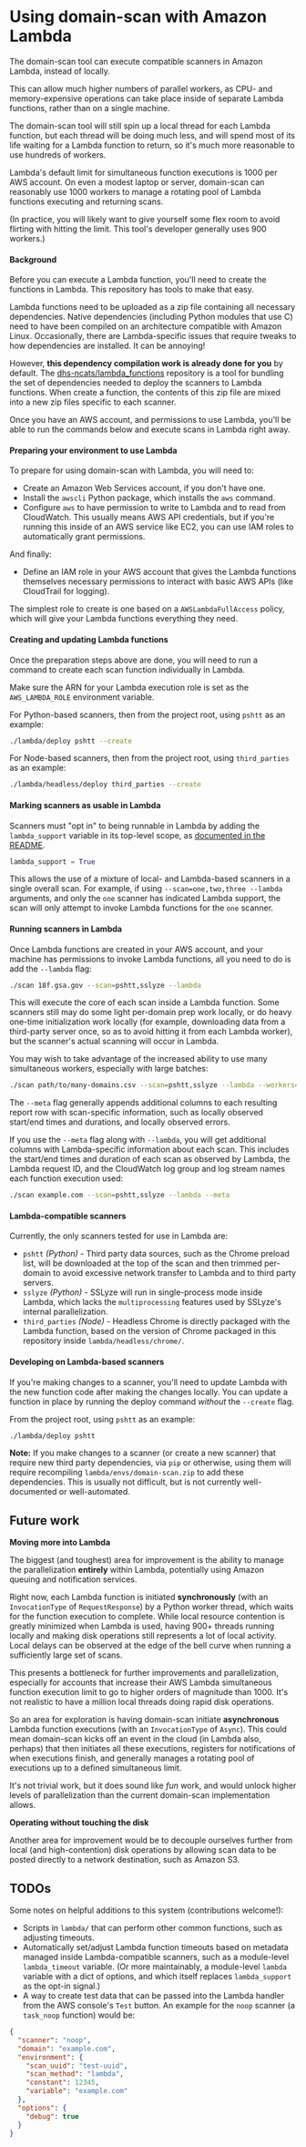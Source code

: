 # Using domain-scan with Amazon Lambda

The domain-scan tool can execute compatible scanners in Amazon Lambda, instead of locally.

This can allow much higher numbers of parallel workers, as CPU- and memory-expensive operations can take place inside of separate Lambda functions, rather than on a single machine.

The domain-scan tool will still spin up a local thread for each Lambda function, but each thread will be doing much less, and will spend most of its life waiting for a Lambda function to return, so it's much more reasonable to use hundreds of workers.

Lambda's default limit for simultaneous function executions is 1000 per AWS account. On even a modest laptop or server, domain-scan can reasonably use 1000 workers to manage a rotating pool of Lambda functions executing and returning scans.

(In practice, you will likely want to give yourself some flex room to avoid flirting with hitting the limit. This tool's developer generally uses 900 workers.)

#### Background

Before you can execute a Lambda function, you'll need to create the functions in Lambda. This repository has tools to make that easy.

Lambda functions need to be uploaded as a zip file containing all necessary dependencies. Native dependencies (including Python modules that use C) need to have been compiled on an architecture compatible with Amazon Linux. Occasionally, there are Lambda-specific issues that require tweaks to how dependencies are installed. It can be annoying!

However, **this dependency compilation work is already done for you** by default. The [dhs-ncats/lambda_functions](https://github.com/dhs-ncats/lambda_functions) repository is a tool for bundling the set of dependencies needed to deploy the scanners to Lambda functions. When create a function, the contents of this zip file are mixed into a new zip files specific to each scanner.

Once you have an AWS account, and permissions to use Lambda, you'll be able to run the commands below and execute scans in Lambda right away.

#### Preparing your environment to use Lambda

To prepare for using domain-scan with Lambda, you will need to:

* Create an Amazon Web Services account, if you don't have one.
* Install the `awscli` Python package, which installs the `aws` command.
* Configure `aws` to have permission to write to Lambda and to read from CloudWatch. This usually means AWS API credentials, but if you're running this inside of an AWS service like EC2, you can use IAM roles to automatically grant permissions.

And finally:

* Define an IAM role in your AWS account that gives the Lambda functions themselves necessary permissions to interact with basic AWS APIs (like CloudTrail for logging).

The simplest role to create is one based on a `AWSLambdaFullAccess` policy, which will give your Lambda functions everything they need.

#### Creating and updating Lambda functions

Once the preparation steps above are done, you will need to run a command to create each scan function individually in Lambda.

Make sure the ARN for your Lambda execution role is set as the `AWS_LAMBDA_ROLE` environment variable.

For Python-based scanners, then from the project root, using `pshtt` as an example:

```bash
./lambda/deploy pshtt --create
```

For Node-based scanners, then from the project root, using `third_parties` as an example:

```bash
./lambda/headless/deploy third_parties --create
```

#### Marking scanners as usable in Lambda

Scanners must "opt in" to being runnable in Lambda by adding the `lambda_support` variable in its top-level scope, as [documented in the README](#developing-new-scanners).

```python
lambda_support = True
```

This allows the use of a mixture of local- and Lambda-based scanners in a single overall scan. For example, if using `--scan=one,two,three --lambda` arguments, and only the `one` scanner has indicated Lambda support, the scan will only attempt to invoke Lambda functions for the `one` scanner.

#### Running scanners in Lambda

Once Lambda functions are created in your AWS account, and your machine has permissions to invoke Lambda functions, all you need to do is add the `--lambda` flag:

```bash
./scan 18f.gsa.gov --scan=pshtt,sslyze --lambda
```

This will execute the core of each scan inside a Lambda function. Some scanners still may do some light per-domain prep work locally, or do heavy one-time initialization work locally (for example, downloading data from a third-party server once, so as to avoid hitting it from each Lambda worker), but the scanner's actual scanning will occur in Lambda.

You may wish to take advantage of the increased ability to use many simultaneous workers, especially with large batches:

```bash
./scan path/to/many-domains.csv --scan=pshtt,sslyze --lambda --workers=900
```

The `--meta` flag generally appends additional columns to each resulting report row with scan-specific information, such as locally observed start/end times and durations, and locally observed errors.

If you use the `--meta` flag along with `--lambda`, you will get additional columns with Lambda-specific information about each scan. This includes the start/end times and duration of each scan as observed by Lambda, the Lambda request ID, and the CloudWatch log group and log stream names each function execution used:

```bash
./scan example.com --scan=pshtt,sslyze --lambda --meta
```

#### Lambda-compatible scanners

Currently, the only scanners tested for use in Lambda are:

* `pshtt` _(Python)_ - Third party data sources, such as the Chrome preload list, will be downloaded at the top of the scan and then trimmed per-domain to avoid excessive network transfer to Lambda and to third party servers.
* `sslyze` _(Python)_ - SSLyze will run in single-process mode inside Lambda, which lacks the `multiprocessing` features used by SSLyze's internal parallelization.
* `third_parties` _(Node)_ - Headless Chrome is directly packaged with the Lambda function, based on the version of Chrome packaged in this repository inside `lambda/headless/chrome/`.

#### Developing on Lambda-based scanners

If you're making changes to a scanner, you'll need to update Lambda with the new function code after making the changes locally. You can update a function in place by running the deploy command _without_ the `--create` flag.

From the project root, using `pshtt` as an example:

```bash
./lambda/deploy pshtt
```

**Note:** If you make changes to a scanner (or create a new scanner) that require new third party dependencies, via `pip` or otherwise, using them will require recompiling `lambda/envs/domain-scan.zip` to add these dependencies. This is usually not difficult, but is not currently well-documented or well-automated.

## Future work

**Moving more into Lambda**

The biggest (and toughest) area for improvement is the ability to manage the parallelization **entirely** within Lambda, potentially using Amazon queuing and notification services.

Right now, each Lambda function is initiated **synchronously** (with an `InvocationType` of `RequestResponse`) by a Python worker thread, which waits for the function execution to complete. While local resource contention is greatly minimized when Lambda is used, having 900+ threads running locally and making disk operations still represents a lot of local activity. Local delays can be observed at the edge of the bell curve when running a sufficiently large set of scans.

This presents a bottleneck for further improvements and parallelization, especially for accounts that increase their AWS Lambda simultaneous function execution limit to go to higher orders of magnitude than 1000. It's not realistic to have a million local threads doing rapid disk operations.

So an area for exploration is having domain-scan initiate **asynchronous** Lambda function executions (with an `InvocationType` of `Async`). This could mean domain-scan kicks off an event in the cloud (in Lambda also, perhaps) that then initiates all these executions, registers for notifications of when executions finish, and generally manages a rotating pool of executions up to a defined simultaneous limit.

It's not trivial work, but it does sound like _fun_ work, and would unlock higher levels of parallelization than the current domain-scan implementation allows.

**Operating without touching the disk**

Another area for improvement would be to decouple ourselves further from local (and high-contention) disk operations by allowing scan data to be posted directly to a network destination, such as Amazon S3.

## TODOs

Some notes on helpful additions to this system (contributions welcome!):

* Scripts in `lambda/` that can perform other common functions, such as adjusting timeouts.
* Automatically set/adjust Lambda function timeouts based on metadata managed inside Lambda-compatible scanners, such as a module-level `lambda_timeout` variable. (Or more maintainably, a module-level `lambda` variable with a dict of options, and which itself replaces `lambda_support` as the opt-in signal.)
* A way to create test data that can be passed into the Lambda handler from the AWS console's `Test` button. An example for the `noop` scanner (a `task_noop` function) would be:

```json
{
  "scanner": "noop",
  "domain": "example.com",
  "environment": {
    "scan_uuid": "test-uuid",
    "scan_method": "lambda",
    "constant": 12345,
    "variable": "example.com"
  },
  "options": {
    "debug": true
  }
}
```
